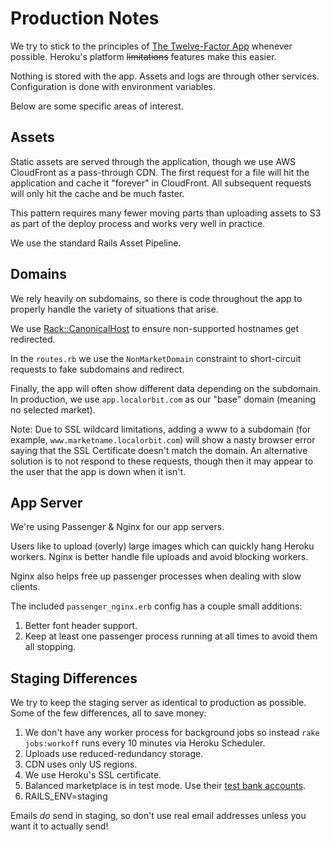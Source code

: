 # Production Notes

We try to stick to the principles of [The Twelve-Factor App](http://12factor.net) whenever possible. Heroku's platform ~~limitations~~ features make this easier. 

Nothing is stored with the app. Assets and logs are through other services. Configuration is done with environment variables.

Below are some specific areas of interest.

## Assets

Static assets are served through the application, though we use AWS CloudFront as a pass-through CDN. The first request for a file will hit the application and cache it "forever" in CloudFront. All subsequent requests will only hit the cache and be much faster.

This pattern requires many fewer moving parts than uploading assets to S3 as part of the deploy process and works very well in practice. 

We use the standard Rails Asset Pipeline.

## Domains

We rely heavily on subdomains, so there is code throughout the app to properly handle the variety of situations that arise.

We use [Rack::CanonicalHost](https://github.com/tylerhunt/rack-canonical-host) to ensure non-supported hostnames get redirected.

In the `routes.rb` we use the `NonMarketDomain` constraint to short-circuit requests to fake subdomains and redirect. 

Finally, the app will often show different data depending on the subdomain. In production, we use `app.localorbit.com` as our "base" domain (meaning no selected market).

Note: Due to SSL wildcard limitations, adding a www to a subdomain (for example, `www.marketname.localorbit.com`) will show a nasty browser error saying that the SSL Certificate doesn't match the domain. An alternative solution is to not respond to these requests, though then it may appear to the user that the app is down when it isn't.


## App Server

We're using Passenger & Nginx for our app servers. 

Users like to upload (overly) large images which can quickly hang Heroku workers. Nginx is better handle file uploads and avoid blocking workers. 

Nginx also helps free up passenger processes when dealing with slow clients. 

The included `passenger_nginx.erb` config has a couple small additions:

1. Better font header support.
2. Keep at least one passenger process running at all times to avoid them all stopping.

## Staging Differences

We try to keep the staging server as identical to production as possible. Some of the few differences, all to save money:


1. We don't have any worker process for background jobs so instead `rake jobs:workoff` runs every 10 minutes via Heroku Scheduler.
2. Uploads use reduced-redundancy storage.
3. CDN uses only US regions.
4. We use Heroku's SSL certificate. 
5. Balanced marketplace is in test mode. Use their [test bank accounts](https://docs.balancedpayments.com/1.0/overview/resources/#test-credit-card-numbers).
6. RAILS_ENV=staging

Emails *do* send in staging, so don't use real email addresses unless you want it to actually send!

